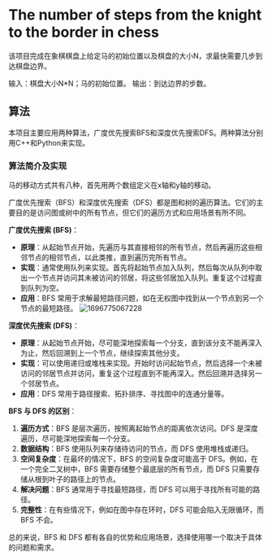# The number of steps from the knight to the border in chess

该项目完成在象棋棋盘上给定马的初始位置以及棋盘的大小N，求最快需要几步到达棋盘边界。

输入：棋盘大小N*N；马的初始位置。
输出：到达边界的步数。

## 算法

本项目主要应用两种算法，广度优先搜索BFS和深度优先搜索DFS。两种算法分别用C++和Python来实现。

### 算法简介及实现

马的移动方式共有八种，首先用两个数组定义在x轴和y轴的移动。

广度优先搜索（BFS）和深度优先搜索（DFS）都是图和树的遍历算法。它们的主要目的是访问图或树中的所有节点，但它们的遍历方式和应用场景有所不同。

**广度优先搜索 (BFS)**：
- **原理**：从起始节点开始，先遍历与其直接相邻的所有节点，然后再遍历这些相邻节点的相邻节点，以此类推，直到遍历完所有节点。
- **实现**：通常使用队列来实现。首先将起始节点加入队列，然后每次从队列中取出一个节点并访问其未被访问的邻居，将这些邻居加入队列。重复这个过程直到队列为空。
- **应用**：BFS 常用于求解最短路径问题，如在无权图中找到从一个节点到另一个节点的最短路径。
![1696775067228](https://github.com/Rainintheeast/The-number-of-steps-from-the-knight-to-the-border-in-chess/assets/80569437/acef26c5-547c-42c9-9fb4-3d685e75a954)

**深度优先搜索 (DFS)**：
- **原理**：从起始节点开始，尽可能深地探索每一个分支，直到该分支不能再深入为止，然后回溯到上一个节点，继续探索其他分支。
- **实现**：可以使用递归或堆栈来实现。开始时访问起始节点，然后选择一个未被访问的邻居节点并访问，重复这个过程直到不能再深入。然后回溯并选择另一个邻居节点。
- **应用**：DFS 常用于路径搜索、拓扑排序、寻找图中的连通分量等。

**BFS 与 DFS 的区别**：
1. **遍历方式**：BFS 是层次遍历，按照离起始节点的距离依次访问。DFS 是深度遍历，尽可能深地探索每一个分支。
2. **数据结构**：BFS 使用队列来存储待访问的节点，而 DFS 使用堆栈或递归。
3. **空间复杂度**：在最坏的情况下，BFS 的空间复杂度可能高于 DFS。例如，在一个完全二叉树中，BFS 需要存储整个最底层的所有节点，而 DFS 只需要存储从根到叶子的路径上的节点。
4. **解决问题**：BFS 通常用于寻找最短路径，而 DFS 可以用于寻找所有可能的路径。
5. **完整性**：在有些情况下，例如在图中存在环时，DFS 可能会陷入无限循环，而 BFS 不会。

总的来说，BFS 和 DFS 都有各自的优势和应用场景，选择使用哪一个取决于具体的问题和需求。

